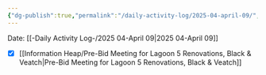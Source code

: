 ```yaml
---
{"dg-publish":true,"permalink":"/daily-activity-log/2025-04-april-09/","noteIcon":"","created":"2025-05-23T14:53:48.873-05:00"}
---
```


Date: [[-Daily Activity Log-/2025 04-April 09\|2025 04-April 09]]

- [x] [[Information Heap/Pre-Bid Meeting for Lagoon 5 Renovations, Black & Veatch\|Pre-Bid Meeting for Lagoon 5 Renovations, Black & Veatch]]